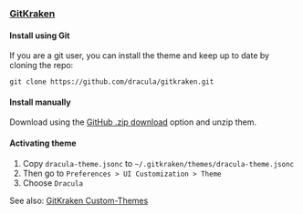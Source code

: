 ### [GitKraken](https://www.gitkraken.com)

#### Install using Git

If you are a git user, you can install the theme and keep up to date by cloning the repo:

    git clone https://github.com/dracula/gitkraken.git

#### Install manually

Download using the [GitHub .zip download](https://github.com/dracula/gitkrake/archive/master.zip) option and unzip them.

#### Activating theme

1. Copy `dracula-theme.jsonc` to `~/.gitkraken/themes/dracula-theme.jsonc`
2. Then go to `Preferences > UI Customization > Theme`
3. Choose `Dracula`

See also: [GitKraken Custom-Themes](https://support.gitkraken.com/start-here/themes/)
